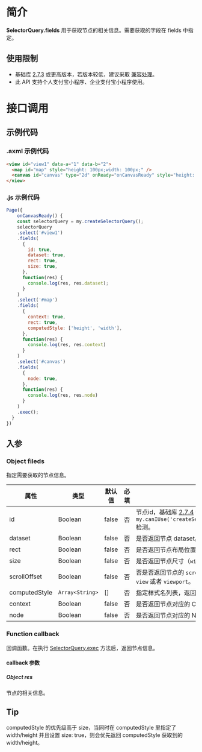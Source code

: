 
# 简介
**SelectorQuery.fields** 用于获取节点的相关信息。需要获取的字段在 fields 中指定。

## 使用限制

- 基础库 [2.7.3](https://opendocs.alipay.com/mini/01iq3i) 或更高版本，若版本较低，建议采取 [兼容处理](https://opendocs.alipay.com/mini/framework/compatibility)。
- 此 API 支持个人支付宝小程序、企业支付宝小程序使用。

# 接口调用

## 示例代码

### .axml 示例代码
```html
<view id="view1" data-a="1" data-b="2">
  <map id="map" style="height: 100px;width: 100px;" />
  <canvas id="canvas" type="2d" onReady="onCanvasReady" style="height: 300px; width: 300px;" />
</view>
```

### .js 示例代码
```javascript
Page({
    onCanvasReady() {
    const selectorQuery = my.createSelectorQuery();
    selectorQuery
    .select('#view1')
    .fields(
      {
        id: true,
        dataset: true,
        rect: true,
        size: true,
      },
      function(res) {
        console.log(res, res.dataset);
      }
    )
    .select('#map')
    .fields(
      {
        context: true,
        rect: true,
        computedStyle: ['height', 'width'],
      },
      function(res) {
        console.log(res, res.context)
      }
    )
    .select('#canvas')
    .fields(
      {
        node: true,
      },
      function(res) {
        console.log(res, res.node)
      }
    )
    .exec();
  }
})
```

## 入参 

### Object fileds
指定需要获取的节点信息。

| **属性** | **类型** | **默认值** | **必填** | **描述** |
| --- | --- | --- | --- | --- |
| id | Boolean | false | 否 | 节点id，基础库 [2.7.4](https://opendocs.alipay.com/mini/01iq3i) 开始支持，可通过 `my.canIUse('createSelectorQuery.return.fields.object.id')` 检测。 |
| dataset | Boolean | false | 否 | 是否返回节点 dataset。 |
| rect | Boolean | false | 否 | 是否返回节点布局位置（`left` `right` `top` `bottom`）。 |
| size | Boolean | false | 否 | 是否返回节点尺寸（`width` `height`）。 |
| scrollOffset | Boolean | false | 否 | 否是否返回节点的 `scrollLeft` `scrollTop`，节点必须是 `scroll-view` 或者 `viewport`。 |
| computedStyle | `Array<String>` | [] | 否 | 指定样式名列表，返回节点对应样式名的当前值。 |
| context | Boolean | false | 否 | 是否返回节点对应的 Context 对象。 |
| node | Boolean | false | 否 | 是否返回节点对应的 Node 实例。 |


### Function callback
回调函数。在执行 [SelectorQuery.exec](https://opendocs.alipay.com/mini/api/baz2hg) 方法后，返回节点信息。

#### callback 参数

##### Object res
节点的相关信息。

## Tip
computedStyle 的优先级高于 size，当同时在 computedStyle 里指定了 width/height 并且设置 size: true，则会优先返回 computedStyle 获取到的 width/height。
